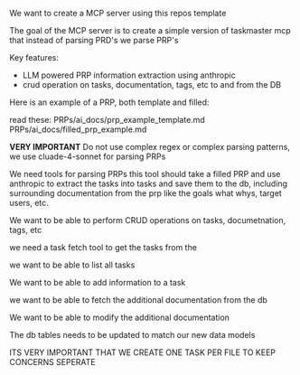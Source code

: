 We want to create a MCP server using this repos template

The goal of the MCP server is to create a simple version of taskmaster mcp that instead of parsing PRD's we parse PRP's

Key features:

- LLM powered PRP information extraction using anthropic
- crud operation on tasks, documentation, tags, etc to and from the DB

Here is an example of a PRP, both template and filled:

read these:
PRPs/ai_docs/prp_example_template.md
PRPs/ai_docs/filled_prp_example.md

**VERY IMPORTANT** Do not use complex regex or complex parsing patterns, we use cluade-4-sonnet for parsing PRPs

We need tools for parsing PRPs this tool should take a filled PRP and use anthropic to extract the tasks into tasks and save them to the db, including surrounding documentation from the prp like the goals what whys, target users, etc.

We want to be able to perform CRUD operations on tasks, documetnation, tags, etc

we need a task fetch tool to get the tasks from the

we want to be able to list all tasks

We want to be able to add information to a task

we want to be able to fetch the additional documentation from the db

We want to be able to modify the additional documentation

The db tables needs to be updated to match our new data models

ITS VERY IMPORTANT THAT WE CREATE ONE TASK PER FILE TO KEEP CONCERNS SEPERATE
